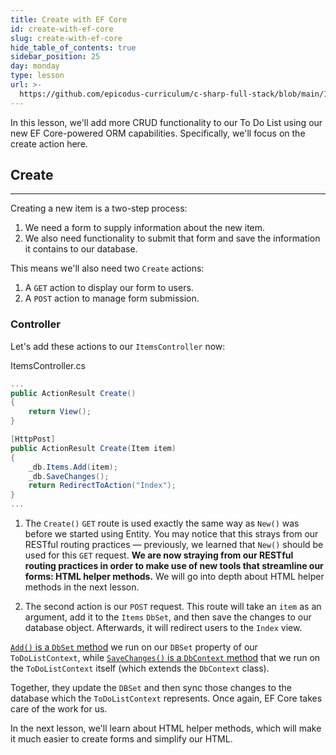 ```yaml
---
title: Create with EF Core
id: create-with-ef-core
slug: create-with-ef-core
hide_table_of_contents: true
sidebar_position: 25
day: monday
type: lesson
url: >-
  https://github.com/epicodus-curriculum/c-sharp-full-stack/blob/main/1e_crud_with_ef_core_create_and_read.md
---
```


 In this lesson, we'll add more CRUD functionality to our To Do List using our new EF Core-powered ORM capabilities. Specifically, we'll focus on the create action here.

## Create
---

Creating a new item is a two-step process:

1. We need a form to supply information about the new item.
2. We also need functionality to submit that form and save the information it contains to our database.

This means we'll also need two `Create` actions:

1. A `GET` action to display our form to users.  
2. A `POST` action to manage form submission.

### Controller

Let's add these actions to our `ItemsController` now:

<div class="filename">ItemsController.cs</div>

```csharp
...
public ActionResult Create()
{
    return View();
}

[HttpPost]
public ActionResult Create(Item item)
{
    _db.Items.Add(item);
    _db.SaveChanges();
    return RedirectToAction("Index");
}
...
```

1. The `Create()` `GET` route is used exactly the same way as `New()` was before we started using Entity. You may notice that this strays from our RESTful routing practices — previously, we learned that `New()` should be used for this `GET` request. **We are now straying from our RESTful routing practices in order to make use of new tools that streamline our forms: HTML helper methods.** We will go into depth about HTML helper methods in the next lesson.

2. The second action is our `POST` request. This route will take an `item` as an argument, add it to the `Items` `DbSet`, and then save the changes to our database object. Afterwards, it will redirect users to the `Index` view.

[`Add()` is a `DbSet` method](https://learn.microsoft.com/en-us/dotnet/api/microsoft.entityframeworkcore.dbset-1.add?view=efcore-6.0) we run on our `DBSet` property of our `ToDoListContext`, while [`SaveChanges()` is a `DbContext` method](https://learn.microsoft.com/en-us/dotnet/api/system.data.entity.dbcontext.savechanges?view=entity-framework-6.2.0) that we run on the `ToDoListContext` itself (which extends the `DbContext` class).

Together, they update the `DBSet` and then sync those changes to the database which the `ToDoListContext` represents. Once again, EF Core takes care of the work for us.

In the next lesson, we'll learn about HTML helper methods, which will make it much easier to create forms and simplify our HTML.